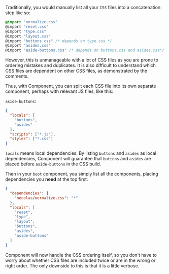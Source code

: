 
Traditionally, you would manually list all your `CSS` files into a concatenation step like so:

```css
@import "normalize.css"
@import "reset.css"
@import "type.css"
@import "layout.css"
@import "buttons.css" /* depends on type.css */
@import "asides.css"
@import "aside-buttons.css" /* depends on buttons.css and asides.css*/
```

However, this is unmanageable with a lot of CSS files as you are prone to ordering mistakes and duplicates. It is also difficult to understand which CSS files are dependent on other CSS files, as demonstrated by the comments.

Thus, with Component, you can split each CSS file into its own separate component, perhaps with relevant JS files, like this:

`aside-buttons`:

```json
{
  "locals": [
    "buttons",
    "asides"
  ],
  "scripts": ["*.js"],
  "styles": ["*.css"]
}
```

`locals` means local dependencies. By listing `buttons` and `asides` as local dependencies, Component will guarantee that `buttons` and `asides` are placed before `aside-buttons` in the CSS build.

Then in your `boot` component, you simply list all the components, placing dependencies you __need__ at the top first:

```json
{
  "dependencies": {
    "necolas/normalize.css": "*"
  },
  "locals": [
    "reset",
    "type",
    "layout",
    "buttons",
    "asides",
    "aside-buttons"
  ]
}
```

Component will now handle the CSS ordering itself, so you don't have to worry about whether CSS files are included twice or are in the wrong or right order. The only downside to this is that it is a little verbose.
